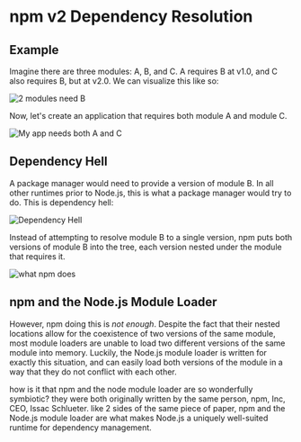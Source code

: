 <!--
title: 05 - npm v2
featured: true
-->

# npm v2 Dependency Resolution

## Example

Imagine there are three modules: A, B, and C. A requires
B at v1.0, and C also requires B, but at v2.0. We can
visualize this like so:

![2 modules need B](/images/how-npm-works/deps1.png)

Now, let's create an application that requires both module
A and module C.

![My app needs both A and C](/images/how-npm-works/deps2.png)

## Dependency Hell

A package manager would need to provide a version of
module B. In all other runtimes prior to Node.js, this is
what a package manager would try to do. This is dependency hell:

![Dependency Hell](/images/how-npm-works/deps3.png)

Instead of attempting to resolve module B to a single version,
npm puts both versions of module B into the tree, each version
nested under the module that requires it.

![what npm does](/images/how-npm-works/deps4.png)

## npm and the Node.js Module Loader

However, npm doing this is *not enough*. Despite the fact that
their nested locations allow for the coexistence of two versions
of the same module, most module loaders are unable to load two
different versions of the same module into memory. Luckily, the
Node.js module loader is written for exactly this situation, and
can easily load both versions of the module in a way that they do
not conflict with each other.

how is it that npm and the node module loader are so wonderfully 
symbiotic? they were both originally written by the same person,
npm, Inc, CEO, Issac Schlueter. like 2 sides of the same piece of 
paper, npm and the Node.js module loader are what makes Node.js
a uniquely well-suited runtime for dependency management.
